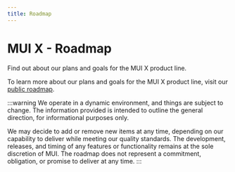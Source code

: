 ```yaml
---
title: Roadmap
---
```


# MUI X - Roadmap

<p class="description">Find out about our plans and goals for the MUI X product line.</p>

To learn more about our plans and goals for the MUI X product line, visit our [public roadmap](https://github.com/mui/mui-x/projects/1).

:::warning
We operate in a dynamic environment, and things are subject to change.
The information provided is intended to outline the general direction, for informational purposes only.

We may decide to add or remove new items at any time, depending on our capability to deliver while meeting our quality standards.
The development, releases, and timing of any features or functionality remains at the sole discretion of MUI.
The roadmap does not represent a commitment, obligation, or promise to deliver at any time.
:::
